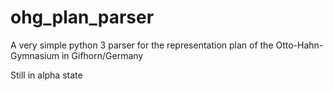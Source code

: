 # ohg_plan_parser
A very simple python 3 parser for the representation plan of the Otto-Hahn-Gymnasium in Gifhorn/Germany

Still in alpha state
